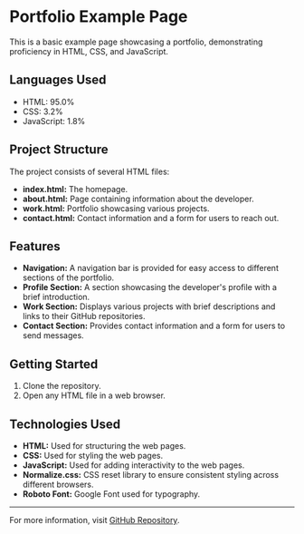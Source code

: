 # Portfolio Example Page

This is a basic example page showcasing a portfolio, demonstrating proficiency in HTML, CSS, and JavaScript.

## Languages Used

- HTML: 95.0%
- CSS: 3.2%
- JavaScript: 1.8%

## Project Structure

The project consists of several HTML files:

- **index.html:** The homepage.
- **about.html:** Page containing information about the developer.
- **work.html:** Portfolio showcasing various projects.
- **contact.html:** Contact information and a form for users to reach out.

## Features

- **Navigation:** A navigation bar is provided for easy access to different sections of the portfolio.
- **Profile Section:** A section showcasing the developer's profile with a brief introduction.
- **Work Section:** Displays various projects with brief descriptions and links to their GitHub repositories.
- **Contact Section:** Provides contact information and a form for users to send messages.

## Getting Started

1. Clone the repository.
2. Open any HTML file in a web browser.

## Technologies Used

- **HTML:** Used for structuring the web pages.
- **CSS:** Used for styling the web pages.
- **JavaScript:** Used for adding interactivity to the web pages.
- **Normalize.css:** CSS reset library to ensure consistent styling across different browsers.
- **Roboto Font:** Google Font used for typography.

---

For more information, visit [GitHub Repository](https://github.com/Cameron8325).
